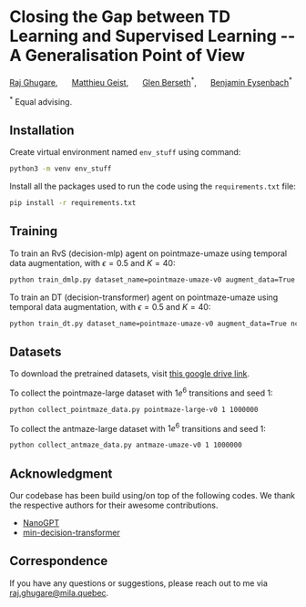# Closing the Gap between TD Learning and Supervised Learning -- A Generalisation Point of View
[Raj Ghugare](https://rajghugare19.github.io/), $\quad$ [Matthieu Geist](https://scholar.google.com/citations?user=ectPLEUAAAAJ), $\quad$ [Glen Berseth](https://neo-x.github.io/)<sup>\*</sup>, $\quad$ [Benjamin Eysenbach](https://ben-eysenbach.github.io/)<sup>\*</sup>

<sup>\*</sup> Equal advising.

## Installation

Create virtual environment named `env_stuff` using command:<br>
```sh
python3 -m venv env_stuff
```

Install all the packages used to run the code using the `requirements.txt` file: <br>
```sh
pip install -r requirements.txt
```

## Training

To train an RvS (decision-mlp) agent on pointmaze-umaze using temporal data augmentation, with $\epsilon=0.5$ and $K=40$:<br> 
```sh
python train_dmlp.py dataset_name=pointmaze-umaze-v0 augment_data=True nclusters=40
```

To train an DT (decision-transformer) agent on pointmaze-umaze using temporal data augmentation, with $\epsilon=0.5$ and $K=40$:<br> 
```sh
python train_dt.py dataset_name=pointmaze-umaze-v0 augment_data=True nclusters=40
```

## Datasets

To download the pretrained datasets, visit [this google drive link](https://drive.google.com/drive/folders/1j8Ok2UMYSqfIQReuE6csf1nMoI1s25K-?usp=sharing).

To collect the pointmaze-large dataset with $1e^6$ transitions and seed 1:<br> 
```sh
python collect_pointmaze_data.py pointmaze-large-v0 1 1000000
```

To collect the antmaze-large dataset with $1e^6$ transitions and seed 1:<br> 
```sh
python collect_antmaze_data.py antmaze-umaze-v0 1 1000000
```

## Acknowledgment
Our codebase has been build using/on top of the following codes. We thank the respective authors for their awesome contributions.
- [NanoGPT](https://github.com/karpathy/nanoGPT)<br>
- [min-decision-transformer](https://github.com/nikhilbarhate99/min-decision-transformer)<br>

## Correspondence

If you have any questions or suggestions, please reach out to me via raj.ghugare@mila.quebec.

